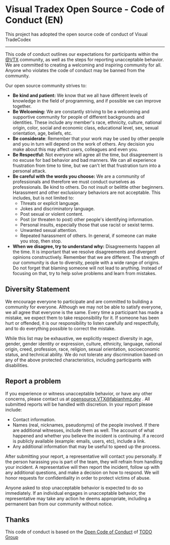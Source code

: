 # Visual Tradex Open Source - Code of Conduct (EN)

This project has adopted the open source code of conduct of Visual TradeCodex

----

This code of conduct outlines our expectations for participants within the <a href="https://www.github.com/VisualTradex">@VTX</a> community, as well as the steps for reporting unacceptable behavior. We are committed to creating a welcoming and inspiring community for all. Anyone who violates the code of conduct may be banned from the community.

Our open source community strives to:

* **Be kind and patient:** We know that we all have different levels of knowledge in the field of programming, and if possible we can improve together.
* **Be Welcoming:** We are constantly striving to be a welcoming and supportive community for people of different backgrounds and identities. These include any member's race, ethnicity, culture, national origin, color, social and economic class, educational level, sex, sexual orientation, age, beliefs, etc.
* **Be considerate**: Remember that your work may be used by other people and you in turn will depend on the work of others. Any decision you make about this may affect users, colleagues and even you.
* **Be Respectful:** Not everyone will agree all the time, but disagreement is no excuse for bad behavior and bad manners. We can all experience frustration from time to time, but we can't let that frustration turn into a personal attack.
* **Be careful with the words you choose:** We are a community of professionals and therefore we must conduct ourselves as professionals. Be kind to others. Do not insult or belittle other beginners. Harassment and other exclusionary behaviors are not acceptable. This includes, but is not limited to:
     * Threats or explicit language.
     * Jokes and discriminatory language.
     * Post sexual or violent content.
     * Post (or threaten to post) other people's identifying information.
     * Personal insults, especially those that use racist or sexist terms.
     * Unwanted sexual attention.
     * Repeated harassment of others. In general, if someone can make you stop, then stop.
* **When we disagree, try to understand why:** Disagreements happen all the time. It is important that we resolve disagreements and divergent opinions constructively. Remember that we are different. The strength of our community is due to diversity, people with a wide range of origins. Do not forget that blaming someone will not lead to anything. Instead of focusing on that, try to help solve problems and learn from mistakes.

## Diversity Statement

We encourage everyone to participate and are committed to building a community for everyone. Although we may not be able to satisfy everyone, we all agree that everyone is the same. Every time a participant has made a mistake, we expect them to take responsibility for it. If someone has been hurt or offended, it is our responsibility to listen carefully and respectfully, and to do everything possible to correct the mistake.

While this list may be exhaustive, we explicitly respect diversity in age, gender, gender identity or expression, culture, ethnicity, language, national origin, creed, profession, race, religion, sexual orientation, socioeconomic status, and technical ability. We do not tolerate any discrimination based on any of the above protected characteristics, including participants with disabilities.

## Report a problem

If you experience or witness unacceptable behavior, or have any other concerns, please contact us at <a href="mailto:opensource.VTX@fabianhmz.dev">opensource.VTX@fabianhmz.dev</a> . All submitted reports will be handled with discretion. In your report please include:

* Contact information.
* Names (real, nicknames, pseudonyms) of the people involved. If there are additional witnesses, include them as well. The account of what happened and whether you believe the incident is continuing. if a record is publicly available (example: emails, users, etc), include a link.
* Any additional information that may be useful to speed up the process.

After submitting your report, a representative will contact you personally. If the person harassing you is part of the team, they will refrain from handling your incident. A representative will then report the incident, follow up with any additional questions, and make a decision on how to respond. We will honor requests for confidentiality in order to protect victims of abuse.

Anyone asked to stop unacceptable behavior is expected to do so immediately. If an individual engages in unacceptable behavior, the representative may take any action he deems appropriate, including a permanent ban from our community without notice.

## Thanks

This code of conduct is based on the <a href="https://github.com/todogroup/opencodeofconduct">Open Code of Conduct</a> of <a href="https://github.com/todogroup" >TODO Group</a>

